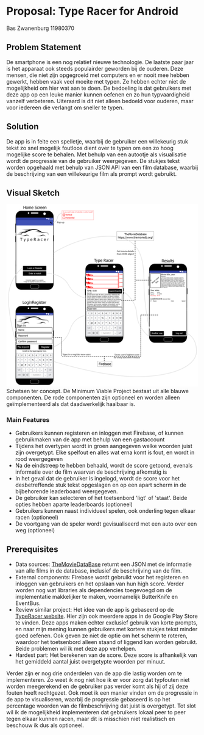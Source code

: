 # Proposal: Type Racer for Android
Bas Zwanenburg
11980370

## Problem Statement
De smartphone is een nog relatief nieuwe technologie. De laatste paar jaar is het apparaat ook steeds populairder geworden bij de ouderen. Deze mensen, die niet zijn opgegroeid met computers en er nooit mee hebben gewerkt, hebben vaak veel moeite met typen. Ze hebben echter niet de mogelijkheid om hier wat aan te doen. De bedoeling is dat gebruikers met deze app op een leuke manier kunnen oefenen en zo hun typvaardigheid vanzelf verbeteren. Uiteraard is dit niet alleen bedoeld voor ouderen, maar voor iedereen die verlangt om sneller te typen.

## Solution
De app is in feite een spelletje, waarbij de gebruiker een willekeurig stuk tekst zo snel mogelijk foutloos dient over te typen om een zo hoog mogelijke score te behalen. Met behulp van een autootje als visualisatie wordt de progressie van de gebruiker weergegeven. De stukjes tekst worden opgehaald met behulp van JSON API van een film database, waarbij de beschrijving van een willekeurige film als prompt wordt gebruikt.

## Visual Sketch
![Sketches](/docs/Sketches.png)
Schetsen ter concept. De Minimum Viable Project bestaat uit alle blauwe componenten. De rode componenten zijn optioneel en worden alleen geïmplementeerd als dat daadwerkelijk haalbaar is. 

### Main Features
- Gebruikers kunnen registeren en inloggen met Firebase, of kunnen gebruikmaken van de app met behulp van een gastaccount
- Tijdens het overtypen wordt in groen aangegeven welke woorden juist zijn overgetypt. Elke spelfout en alles wat erna komt is fout, en wordt in rood weergegeven
- Na de eindstreep te hebben behaald, wordt de score getoond, evenals informatie over de film waarvan de beschrijving afkomstig is
- In het geval dat de gebruiker is ingelogd, wordt de score voor het desbetreffende stuk tekst opgeslagen en op een apart scherm in de bijbehorende leaderboard weergegeven.
- De gebruiker kan selecteren of het toetsenbord 'ligt' of 'staat'. Beide opties hebben aparte leaderboards (optioneel)
- Gebruikers kunnen naast individueel spelen, ook onderling tegen elkaar racen (optioneel)
- De voortgang van de speler wordt gevisualiseerd met een auto over een weg (optioneel)

## Prerequisites
- Data sources: [TheMovieDataBase](https://www.themoviedb.org/documentation/api) returnt een JSON met de informatie van alle films in de database, inclusief de beschrijving van de film.
- External components: Firebase wordt gebruikt voor het registeren en inloggen van gebruikers en het opslaan van hun high score. Verder worden nog wat libraries als dependencies toegevoegd om de implementatie makkelijker te maken, voornamelijk ButterKnife en EventBus.
- Review similar project: Het idee van de app is gebaseerd op de [TypeRacer website](http://play.typeracer.com/). Hier zijn ook meerdere apps in de Google Play Store te vinden. Deze apps maken echter exclusief gebruik van korte prompts, en naar mijn mening kunnen gebruikers met kortere stukjes tekst minder goed oefenen. Ook geven ze niet de optie om het scherm te roteren, waardoor het toetsenbord alleen staand of liggend kan worden gebruikt. Beide problemen wil ik met deze app verhelpen.
- Hardest part: Het berekenen van de score. Deze score is afhankelijk van het gemiddeld aantal juist overgetypte woorden per minuut.

Verder zijn er nog drie onderdelen van de app die lastig worden om te implementeren. Zo weet ik nog niet hoe ik er voor zorg dat typfouten niet worden meegerekend en de gebruiker pas verder komt als hij of zij deze fouten heeft rechtgezet. Ook moet ik een manier vinden om de progressie in de app te visualiseren, waarbij de progressie gebaseerd is op het percentage woorden van de filmbeschrijving dat juist is overgetypt. Tot slot wil ik de mogelijkheid implementeren dat gebruikers lokaal peer to peer tegen elkaar kunnen racen, maar dit is misschien niet realistisch en beschouw ik dus als optioneel.
